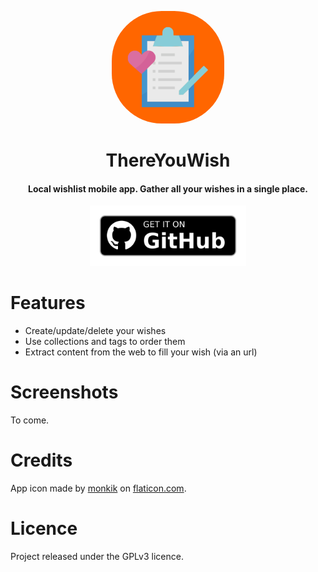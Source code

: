 <p align="center" >
    <img src="fastlane/metadata/android/en-US/images/icon.png" width=180 style="border-radius:80px">
</p>

<h1 align="center"><b>ThereYouWish</b></h1>

<h4 align="center">Local wishlist mobile app. Gather all your wishes in a single place.</h4>

<p align="center">
    <a href="https://github.com/Shinokuni/ThereYouWish/releases"><img src="images/get-it-on-github.png" width=250></a>
</p>


# Features

- Create/update/delete your wishes
- Use collections and tags to order them
- Extract content from the web to fill your wish (via an url)

# Screenshots

To come.

# Credits

App icon made by [monkik](https://www.flaticon.com/free-icon/wish-list_776648) on [flaticon.com](https://www.flaticon.com).

# Licence

Project released under the GPLv3 licence.
